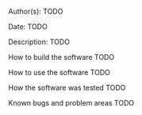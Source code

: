 Author(s):
TODO

Date:
TODO

Description:
TODO

How to build the software
TODO

How to use the software
TODO

How the software was tested
TODO

Known bugs and problem areas
TODO